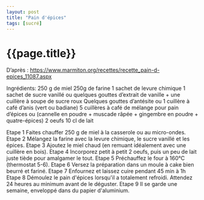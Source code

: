 ```yaml
---
layout: post
title: "Pain d'épices"
tags: [sucré]
---
```

# {{page.title}}
D’après : https://www.marmiton.org/recettes/recette_pain-d-epices_11087.aspx

Ingrédients:
250  g de miel
250g de farine
1 sachet de levure chimique
1 sachet de sucre vanillé ou quelques gouttes d’extrait de vanille + une cuillère à soupe de sucre roux
Quelques gouttes d’antésite ou 1 cuillère à café d’anis (vert ou badiane)
5 cuillères à café de mélange pour pain d’épices ou (cannelle en poudre + muscade râpée + gingembre en poudre + quatre-épices)
2 oeufs 
10 cl de lait

Etape 1
Faites chauffer 250 g de miel à la casserole ou au micro-ondes.
Etape 2
Mélangez la farine avec la levure chimique, le sucre vanillé et les épices.
Etape 3
Ajoutez le miel chaud (en remuant idéalement avec une cuillère en bois).
Etape 4
Incorporez petit à petit 2 oeufs, puis un peu de lait juste tiède pour amalgamer le tout.
Etape 5
Préchauffez le four à 160°C (thermostat 5-6).
Etape 6
Versez la préparation dans un moule à cake bien beurré et fariné.
Etape 7
Enfournez et laissez cuire pendant 45 min à 1h
Etape 8
Démoulez le pain d'épices lorsqu'il a totalement refroidi. Attendez 24 heures au minimum avant de le déguster.
Etape 9
Il se garde une semaine, enveloppé dans du papier d'aluminium.
